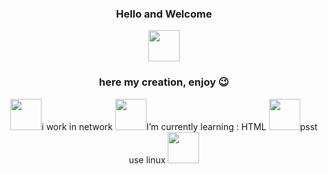 <div align="center">
    <h3>Hello and Welcome</h3>
    <img src="https://media.tenor.com/S61VCO73mOAAAAAj/linux-tux.gif" width="50" height="50">
    <h3>here my creation, enjoy 😉</h3>    
    <img src="https://www.gif-maniac.com/gifs/50/49806.gif" width="50" height="50">i work in network
    <img src="https://www.gif-maniac.com/gifs/50/49777.gif" width="50" height="50">I’m currently learning : HTML
    <img src="https://www.gif-maniac.com/gifs/50/49759.gif" width="50" height="50">psst use linux
<img src="https://media.tenor.com/S61VCO73mOAAAAAj/linux-tux.gif" width="50" height="50">
